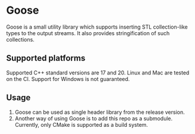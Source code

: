 # Goose

Goose is a small utility library which supports inserting STL collection-like
types to the output streams. It also provides stringification of such
collections.

## Supported platforms

Supported C++ standard versions are 17 and 20. Linux and Mac are tested on the
CI. Support for Windows is not guaranteed.

## Usage

1. Goose can be used as single header library from the release version.
2. Another way of using Goose is to add this repo as a submodule. Currently,
   only CMake is supported as a build system.
